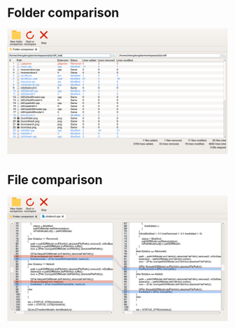 # Folder comparison
![folder comparison](/screenshot/1.png "example 1")

# File comparison
![file comparison](/screenshot/2.png "example 2")
